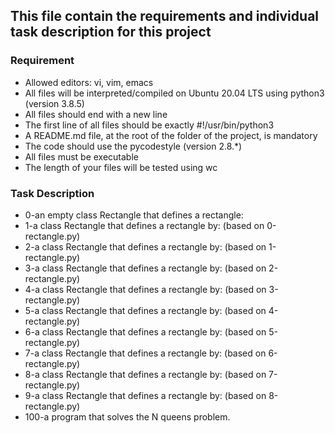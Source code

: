 ## This file contain the requirements and individual task description for this project

### Requirement

* Allowed editors: vi, vim, emacs
* All files will be interpreted/compiled on Ubuntu 20.04 LTS using python3 (version 3.8.5)
* All files should end with a new line
* The first line of all files should be exactly #!/usr/bin/python3
* A README.md file, at the root of the folder of the project, is mandatory
* The code should use the pycodestyle (version 2.8.*)
* All files must be executable
* The length of your files will be tested using wc

### Task Description

* 0-an empty class Rectangle that defines a rectangle:
* 1-a class Rectangle that defines a rectangle by: (based on 0-rectangle.py)
* 2-a class Rectangle that defines a rectangle by: (based on 1-rectangle.py)
* 3-a class Rectangle that defines a rectangle by: (based on 2-rectangle.py)
* 4-a class Rectangle that defines a rectangle by: (based on 3-rectangle.py)
* 5-a class Rectangle that defines a rectangle by: (based on 4-rectangle.py)
* 6-a class Rectangle that defines a rectangle by: (based on 5-rectangle.py)
* 7-a class Rectangle that defines a rectangle by: (based on 6-rectangle.py)
* 8-a class Rectangle that defines a rectangle by: (based on 7-rectangle.py)
* 9-a class Rectangle that defines a rectangle by: (based on 8-rectangle.py)
* 100-a program that solves the N queens problem.
